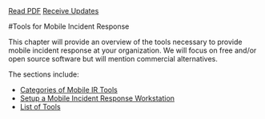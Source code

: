 <div class="cta-banner">
  <a class="cta-banner-pdf" href="https://info.nowsecure.com/IRforAndroidandiOS_PDFRequest.html">Read PDF<i class="fa fa-file-pdf-o"></i></a>
  <a class="cta-banner-update" href="https://info.nowsecure.com/IRforAndroidandiOS_Updates.html">Receive Updates<i class="fa fa-bell-o"></i></a>
</div>

#Tools for Mobile Incident Response

This chapter will provide an overview of the tools necessary to provide mobile incident response at your organization. We will focus on free and/or open source software but will mention commercial alternatives.

The sections include:

* [Categories of Mobile IR Tools](mobile-ir-tool-categories.md)
* [Setup a Mobile Incident Response Workstation](howto-setup-a-mobile-incident-response-workstation.md)
* [List of Tools](open-source-ir-tools.md) 
